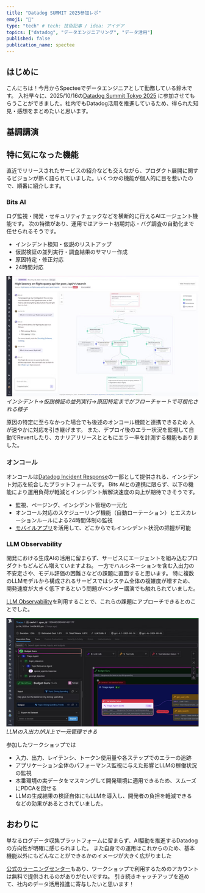 ```yaml
---
title: "Datadog SUMMIT 2025参加レポ"
emoji: "👏"
type: "tech" # tech: 技術記事 / idea: アイデア
topics: ["datadog", "データエンジニアリング", "データ活用"]
published: false
publication_name: spectee
---
```


## はじめに

こんにちは！今月からSpecteeでデータエンジニアとして勤務している鈴木です。
入社早々に、2025/10/16の[Datadog Summit Tokyo 2025](https://events.datadoghq.com/ja/summits/datadog-summit-tokyo/) に参加させてもらうことができました。社内でもDatadog活用を推進しているため、得られた知見・感想をまとめたいと思います。

## 基調講演

## 特に気になった機能

直近でリリースされたサービスの紹介なども交えながら、プロダクト展開に関するビジョンが熱く語られていました。いくつかの機能が個人的に目を惹いたので、順番に紹介します。

### Bits AI

ログ監視・開発・セキュリティチェックなどを横断的に行えるAIエージェント機能です。
次の特徴があり、運用ではアラート初期対応・バグ調査の自動化まで任せられるそうです。

- インシデント検知・仮説のリストアップ
- 仮説検証の並列実行・調査結果のサマリー作成
- 原因特定・修正対応
- 24時間対応

![Untitled](/images/datadog-summit-2025/bits_triage.png)
*インシデント→仮説検証の並列実行→原因特定までがフローチャートで可視化される様子*

原因の特定に至らなかった場合でも後述のオンコール機能と連携できるため
人が速やかに対応を引き継げます。
また、デプロイ後のエラー状況を監視して自動でRevertしたり、カナリアリリースとともにエラー率を計測する機能もありました。

### オンコール

オンコールは[Datadog Incident Response](https://www.datadoghq.com/product/incident-management/)の一部として提供される、インシデント対応を統合したプラットフォームです。
Bits AIとの連携に限らず、以下の機能により運用負荷が軽減とインシデント解解決速度の向上が期待できそうです。

- 監視、ページング、インシデント管理の一元化
- オンコール対応のスケジューリング機能（自動ローテーション）とエスカレーションルールによる24時間体制の監視
- [モバイルアプリ](https://www.datadoghq.com/ja/blog/datadog-mobile-app/)を活用して、どこからでもインシデント状況の把握が可能

### LLM Observability

開発における生成AIの活用に留まらず、サービスにエージェントを組み込むプロダクトもどんどん増えていますよね。
一方でハルシネーションを含む入出力の不安定さや、モデル評価の困難さなどの課題に直面すると思います。
特に複数のLLMモデルから構成されるサービスではシステム全体の複雑度が増すため、開発速度が大きく低下するという問題がベンダー講演でも触れられていました。

[LLM Observability](https://www.datadoghq.com/product/llm-observability/)を利用することで、これらの課題にアプローチできるとのことでした。

![Untitled](/images/datadog-summit-2025/llm_observability1.png)
*LLMの入出力がUI上で一元管理できる*

参加したワークショップでは

- 入力、出力、レイテンシ、トークン使用量や各ステップでのエラーの追跡
- アプリケーション全体のパフォーマンス監視に与えた影響とLLMの稼働状況の監視
- 本番環境の実データをマスキングして開発環境に適用できるため、スムーズにPDCAを回せる
- LLMの生成結果の検証自体にもLLMを導入し、開発者の負担を軽減できる
などの効果があるとされていました。

## おわりに

単なるログデータ収集プラットフォームに留まらず、AI駆動を推進するDatadogの方向性が明確に感じられました。
また自身での運用はこれからのため、基本機能以外にもどんなことができるかのイメージが大きく広がりました

[公式のラーニングセンター](https://learn.datadoghq.com/?_gl=1*uul937*_gcl_aw*R0NMLjE3NjA1NzkzMDEuQ2owS0NRandqTDNIQmhDZ0FSSXNBUFVnN2E3a05DX3lXXy1SWjZYTDBPMmtXQ1ZpV1o1Y2ZCcXA5SFM1SlhrYzdLbEF1TTdJOEhXWlBPNGFBaVhNRUFMd193Y0I.*_gcl_au*MjQ1NzI3OTIxLjE3NjAwNjAwMzM.*_ga*NjQyMzExNTczLjE3NjA5MjI0Mzc.*_ga_KN80RDFSQK*czE3NjA5NDI5MzIkbzEwJGcxJHQxNzYwOTQ4NTE1JGo1OSRsMCRoNjI2NDcwNTM3*_fplc*MDUwaTNrYSUyQmhveFF1bGYlMkJoRzI5VjZJUU10aXI0ODgzVG8yVmo3QWtZaiUyRiUyQmxKazhtTzhNU1VkOEQyOEFxdGNHNk5sRGg1YU8lMkJKaXhEdnY0cGRxYjgwcjAzejV4SmcxT0ZSSm0xTGhOR0QyTSUyQiUyRnN6JTJCb2s2TklNc25MeVpyUSUzRCUzRA..)もあり、ワークショップで利用するためのアカウントは無料で提供されるのがありがたいですね。
引き続きキャッチアップを進めて、社内のデータ活用推進に寄与したいと思います！
